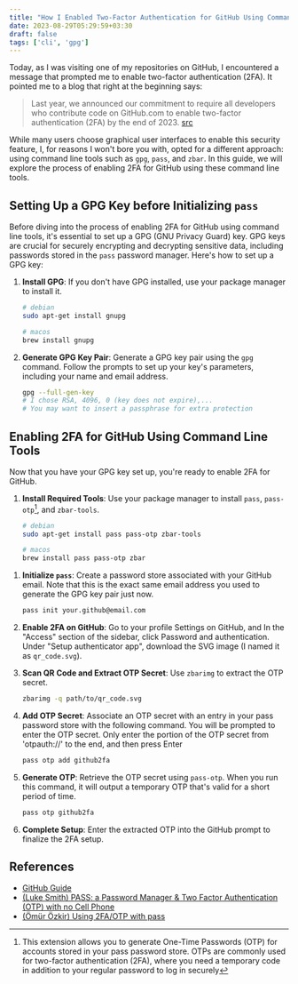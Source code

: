 ```yaml
---
title: "How I Enabled Two-Factor Authentication for GitHub Using Command Line Tools Only"
date: 2023-08-29T05:29:59+03:30
draft: false
tags: ['cli', 'gpg']
---
```


Today, as I was visiting one of my repositories on GitHub, I encountered a message that prompted me to enable two-factor authentication (2FA). It pointed me to a blog that right at the beginning says:

> Last year, we announced our commitment to require all developers who contribute code on GitHub.com to enable two-factor authentication (2FA) by the end of 2023. [src](https://github.blog/2023-03-09-raising-the-bar-for-software-security-github-2fa-begins-march-13/)

While many users choose graphical user interfaces to enable this security feature, I, for reasons I won't bore you with, opted for a different approach: using command line tools such as `gpg`, `pass`, and `zbar`.
In this guide, we will explore the process of enabling 2FA for GitHub using these command line tools.


## Setting Up a GPG Key before Initializing `pass`

Before diving into the process of enabling 2FA for GitHub using command line tools, it's essential to set up a GPG (GNU Privacy Guard) key.
GPG keys are crucial for securely encrypting and decrypting sensitive data, including passwords stored in the `pass` password manager.
Here's how to set up a GPG key:

1. **Install GPG**: If you don't have GPG installed, use your package manager to install it.

   ```bash
   # debian
   sudo apt-get install gnupg

   # macos
   brew install gnupg
   ```

2. **Generate GPG Key Pair**: Generate a GPG key pair using the `gpg` command.
Follow the prompts to set up your key's parameters, including your name and email address.

   ```bash
   gpg --full-gen-key
   # I chose RSA, 4096, 0 (key does not expire),...
   # You may want to insert a passphrase for extra protection
   ```


## Enabling 2FA for GitHub Using Command Line Tools

Now that you have your GPG key set up, you're ready to enable 2FA for GitHub.

1. **Install Required Tools**: Use your package manager to install `pass`, `pass-otp`[^1], and `zbar-tools`.

   ```bash
   # debian
   sudo apt-get install pass pass-otp zbar-tools

   # macos
   brew install pass pass-otp zbar
   ```

[^1]: This extension allows you to generate One-Time Passwords (OTP) for accounts stored in your pass password store.
  OTPs are commonly used for two-factor authentication (2FA), where you need a temporary code in addition to your regular password to log in securely

1. **Initialize `pass`**: Create a password store associated with your GitHub email.
  Note that this is the exact same email address you used to generate the GPG key pair just now.

   ```bash
   pass init your.github@email.com
   ```

1. **Enable 2FA on GitHub**: Go to your profile Settings on GitHub, and In the "Access" section of the sidebar, click  Password and authentication. Under "Setup authenticator app", download the SVG image (I named it as `qr_code.svg`).

1. **Scan QR Code and Extract OTP Secret**: Use `zbarimg` to extract the OTP secret.

   ```bash
   zbarimg -q path/to/qr_code.svg
   ```

1. **Add OTP Secret**: Associate an OTP secret with an entry in your pass password store with the following command.
  You will be prompted to enter the OTP secret.
  Only enter the portion of the OTP secret from 'otpauth://' to the end, and then press Enter

   ```bash
   pass otp add github2fa
   ```

1. **Generate OTP**: Retrieve the OTP secret using `pass-otp`. When you run this command, it will output a temporary OTP that's valid for a short period of time.

   ```bash
   pass otp github2fa
   ```

1. **Complete Setup**: Enter the extracted OTP into the GitHub prompt to finalize the 2FA setup.


## References

- [GitHub Guide](https://docs.github.com/en/authentication/securing-your-account-with-two-factor-authentication-2fa/configuring-two-factor-authentication#configuring-two-factor-authentication-using-a-totp-mobile-app)
- [(Luke Smith) PASS: a Password Manager & Two Factor Authentication (OTP) with no Cell Phone](https://www.youtube.com/watch?v=sVkURNfxPd4&pp=ygUPbHVrZSBzbWl0aCBwYXNz)
- [(Ömür Özkir) Using 2FA/OTP with pass](https://medium.com/@oem_83498/using-2fa-otp-with-pass-454a8f210f71)
